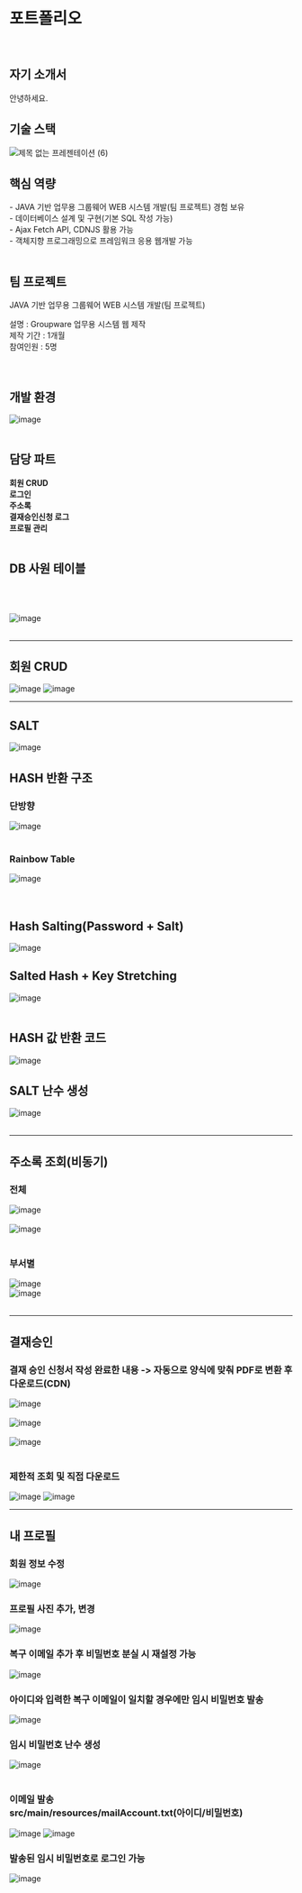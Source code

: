 # 포트폴리오
<br>

<h2>자기 소개서</h2>
안녕하세요.

<h2>기술 스택</h2>

![제목 없는 프레젠테이션 (6)](https://github.com/wondon1330/PORTFOLIO/assets/134644570/8208393f-14be-43d0-b900-dd6a6b29bb86)

<h2>핵심 역량</h2>
- JAVA 기반 업무용 그룹웨어 WEB 시스템 개발(팀 프로젝트) 경험 보유<br>
- 데이터베이스 설계 및 구현(기본 SQL 작성 가능)<br>
- Ajax Fetch API, CDNJS 활용 가능<br>
- 객체지향 프로그래밍으로 프레임워크 응용 웹개발 가능<br>
<br>

<h2>팀 프로젝트</h2>
<p>JAVA 기반 업무용 그룹웨어 WEB 시스템 개발(팀 프로젝트)</p>
설명 : Groupware 업무용 시스템 웹 제작<br>
제작 기간 : 1개월<br>
참여인원 : 5명<br>
<br><br>

<h2>개발 환경</h2>

![image](https://github.com/wondon1330/PORTFOLIO/assets/134644570/d20e93e4-60ac-4637-912e-063122706e63)
<br><br>

<h2>담당 파트</h2>
<b>회원 CRUD</b><br>
<b>로그인</b><br>
<b>주소록</b><br>
<b>결재승인신청 로그</b><br>
<b>프로필 관리</b><br>
<br>

<h2>DB 사원 테이블</h2>
<br>
<br>

![image](https://github.com/wondon1330/groupware/assets/134644570/33fdd0a0-dac3-4be2-8aaa-033de15f0eeb)
<br>
<br>

<hr>
<h2>회원 CRUD</h2>

![image](https://github.com/wondon1330/groupware/assets/134644570/36290150-c371-4e66-a00c-77e5ca419673)
![image](https://github.com/wondon1330/groupware/assets/134644570/1083940d-91e6-4f42-b1f6-ef62df876a1b)
<hr>

<h2>SALT</h2>

![image](https://github.com/wondon1330/groupware/assets/134644570/446c1070-193f-46f8-9864-306edab73344)

<h2>HASH 반환 구조</h2>

<h3>단방향</h3>

![image](https://github.com/wondon1330/groupware/assets/134644570/2ad854c7-aa6c-4168-b09b-84c1ebb14e0c)
<br>
<br>

<h3>Rainbow Table</h3>

![image](https://github.com/wondon1330/groupware/assets/134644570/e775ad34-ec8a-4d44-a274-b98847812168)
<br><br>
<br>

<h2>Hash Salting(Password + Salt)</h2>

![image](https://github.com/wondon1330/groupware/assets/134644570/f1a5645c-982d-4a9f-b883-3b89ba639040)
<br>

<h2>Salted Hash + Key Stretching</h2>

![image](https://github.com/wondon1330/groupware/assets/134644570/63453808-aa23-46ff-b8da-9a8628c34d70)
<br><br>

<h2>HASH 값 반환 코드</h2>

![image](https://github.com/wondon1330/groupware/assets/134644570/2e7b8960-cf8d-4ac2-a4cd-43c93ccbb168)
<br>

<h2>SALT 난수 생성</h2>

![image](https://github.com/wondon1330/groupware/assets/134644570/8adb0943-e8f7-49dc-a1d9-c9be1c2027a2)
<br>
<br>
<hr>

<h2>주소록 조회(비동기)</h2>

<h3>전체</h3>

![image](https://github.com/wondon1330/groupware/assets/134644570/18dfb086-a9ad-4304-a4c0-ae2ab1839613)
<br><br>
![image](https://github.com/wondon1330/groupware/assets/134644570/29c23986-b9c0-4b6c-98f7-3811c15f8bb9)
<br>
<br>

<h3>부서별</h3>

![image](https://github.com/wondon1330/groupware/assets/134644570/ccdbfda8-5b56-4795-a88b-1b5b50faae30)
<br>
![image](https://github.com/wondon1330/groupware/assets/134644570/dc7cd97e-0ef2-44e0-a093-b2b5d7e33293)
<br>
<br>
<hr>

<h2>결재승인</h2>


<h3>결재 승인 신청서 작성 완료한 내용 -> 자동으로 양식에 맞춰 PDF로 변환 후 다운로드(CDN)</h3>

![image](https://github.com/wondon1330/groupware/assets/134644570/52e6e3e6-e671-4fd6-b154-30cf1e46ddb2)
<br><br>
![image](https://github.com/wondon1330/groupware/assets/134644570/c1dc854e-effb-482e-8ac2-45fa06371bad)
<br>
<br>
![image](https://github.com/wondon1330/groupware/assets/134644570/ee92cc2e-99e7-4bf7-9df8-fec5b80f0a46)
<br>
<br>

<h3>제한적 조회 및 직접 다운로드</h3>

![image](https://github.com/wondon1330/groupware/assets/134644570/f8f7fa17-971a-493b-adf6-749cae522ce2)
![image](https://github.com/wondon1330/groupware/assets/134644570/130b5df7-9a26-4b8b-8b53-fd7c81804609)
<br>
<hr>

<h2>내 프로필</h2>

<h3>회원 정보 수정</h3>

![image](https://github.com/wondon1330/groupware/assets/134644570/0d81f607-ce5d-4100-9989-562a90d79e0f)

<h3>프로필 사진 추가, 변경</h3>

![image](https://github.com/wondon1330/groupware/assets/134644570/ec7ec740-06db-4327-91bf-5a0bf3ecaf61)
<br>

<h3>복구 이메일 추가 후 비밀번호 분실 시 재설정 가능</h3>

![image](https://github.com/wondon1330/groupware/assets/134644570/fdcdada4-880b-4861-a51d-54de9334088f)

<h3>아이디와 입력한 복구 이메일이 일치할 경우에만 임시 비밀번호 발송</h3>

![image](https://github.com/wondon1330/groupware/assets/134644570/1bb556e8-bf70-445d-8071-9921715617dd)

<h3>임시 비밀번호 난수 생성</h3>

![image](https://github.com/wondon1330/groupware/assets/134644570/72dad555-cfe8-4a93-a07f-a98a016a5a07)
<br>
<br>

<h3>이메일 발송<br>src/main/resources/mailAccount.txt(아이디/비밀번호)</h3>

![image](https://github.com/wondon1330/groupware/assets/134644570/36fbac3d-a3c1-446c-b405-3a7135c294dc)
![image](https://github.com/wondon1330/groupware/assets/134644570/72169690-12a7-4a36-8fcf-1afe3a372e15)


<h3>발송된 임시 비밀번호로 로그인 가능</h3>

![image](https://github.com/wondon1330/groupware/assets/134644570/2929d94a-2d67-4d7f-bbbd-e3d0d82ab61c)






